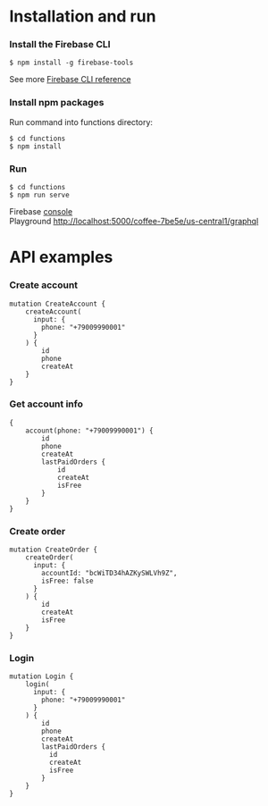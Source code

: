 # Installation and run

### Install the Firebase CLI
```
$ npm install -g firebase-tools
```
See more [Firebase CLI reference](https://firebase.google.com/docs/cli)

### Install npm packages
Run command into functions directory:
```
$ cd functions
$ npm install 
```

### Run
```
$ cd functions
$ npm run serve
```

Firebase [console](https://console.firebase.google.com/project/coffee-7be5e)  
Playground [http://localhost:5000/coffee-7be5e/us-central1/graphql](http://localhost:5000/coffee-7be5e/us-central1/graphql)

# API examples

### Create account

```
mutation CreateAccount {
    createAccount(
      input: { 
        phone: "+79009990001" 
      }
    ) {
        id
        phone
        createAt
    }
}
```

### Get account info

```
{
    account(phone: "+79009990001") {
        id
        phone
        createAt
        lastPaidOrders {
            id
            createAt
            isFree
        }
    }
}
```

### Create order

```
mutation CreateOrder {
    createOrder(
      input: { 
        accountId: "bcWiTD34hAZKySWLVh9Z", 
        isFree: false
      }
    ) {
        id
        createAt
        isFree
    }
}
```

### Login

```
mutation Login {
    login(
      input: { 
        phone: "+79009990001" 
      }
    ) {
        id
        phone
        createAt
        lastPaidOrders {
          id
          createAt
          isFree
        }
    }
}
```